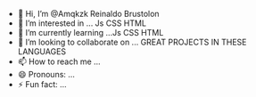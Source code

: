 - 👋 Hi, I’m @Amqkzk Reinaldo Brustolon
- 👀 I’m interested in ... Js CSS HTML
- 🌱 I’m currently learning ...Js CSS HTML
- 💞️ I’m looking to collaborate on ... GREAT PROJECTS IN THESE LANGUAGES
- 📫 How to reach me ...
- 😄 Pronouns: ...
- ⚡ Fun fact: ...

<!---
Amqkzk/Amqkzk is a ✨ special ✨ repository because its `README.md` (this file) appears on your GitHub profile.
You can click the Preview link to take a look at your changes.
--->
